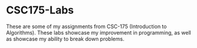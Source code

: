 # CSC175-Labs
These are some of my assignments from CSC-175 (Introduction to Algorithms). These labs showcase my improvement in programming, as well as showcase my ability to break down problems. 
